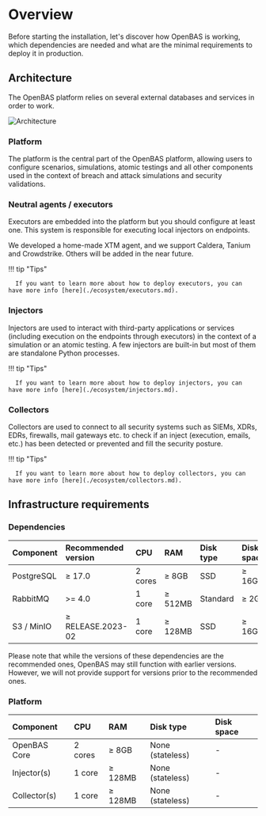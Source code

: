 # Overview

Before starting the installation, let's discover how OpenBAS is working, which dependencies are needed and what are the minimal requirements to deploy it in production.

## Architecture

The OpenBAS platform relies on several external databases and services in order to work.

![Architecture](assets/architecture.png)

### Platform

The platform is the central part of the OpenBAS platform, allowing users to configure scenarios, simulations, atomic testings and all other components used in the context of breach and attack simulations and security validations.

### Neutral agents / executors

Executors are embedded into the platform but you should configure at least one.
This system is responsible for executing local injectors on endpoints.

We developed a home-made XTM agent, and we support Caldera, Tanium and Crowdstrike. Others will be added in the near future.

!!! tip "Tips"

      If you want to learn more about how to deploy executors, you can have more info [here](./ecosystem/executors.md).

### Injectors

Injectors are used to interact with third-party applications or services (including execution on the endpoints through executors) in the context of a simulation or an atomic testing. A few injectors are built-in but most of them are standalone Python processes. 

!!! tip "Tips"

      If you want to learn more about how to deploy injectors, you can have more info [here](./ecosystem/injectors.md).

### Collectors

Collectors are used to connect to all security systems such as SIEMs, XDRs, EDRs, firewalls, mail gateways etc. to check if an inject (execution, emails, etc.) has been detected or prevented and fill the security posture. 

!!! tip "Tips"

      If you want to learn more about how to deploy collectors, you can have more info [here](./ecosystem/collectors.md).

## Infrastructure requirements

### Dependencies

| Component                 | Recommended version | CPU       | RAM          | Disk type                    | Disk space         |
|:--------------------------|:--------------------|:----------| :----------- | :--------------------------- |:-------------------|
| PostgreSQL                | ≥ 17.0              | 2 cores   | ≥ 8GB        | SSD                          | ≥ 16GB             |
| RabbitMQ                  | >= 4.0              | 1 core    | ≥ 512MB      | Standard                     | ≥ 2GB              |
| S3 / MinIO                | ≥ RELEASE.2023-02   | 1 core    | ≥ 128MB      | SSD                          | ≥ 16GB             |

Please note that while the versions of these dependencies are the recommended ones, OpenBAS may still function with earlier versions. However, we will not provide support for versions prior to the recommended ones.

### Platform

| Component    | CPU         | RAM          | Disk type                         | Disk space      |
|:-------------| :---------- | :----------- | :-------------------------------- | :-------------- |
| OpenBAS Core | 2 cores     | ≥ 8GB        | None (stateless)                  | -               |
| Injector(s)  | 1 core      | ≥ 128MB      | None (stateless)                  | -               |
| Collector(s) | 1 core      | ≥ 128MB      | None (stateless)                  | -               |
